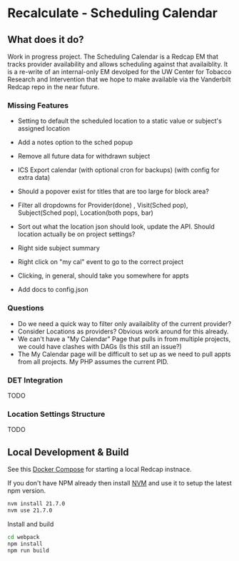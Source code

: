# Recalculate - Scheduling Calendar

## What does it do?

Work in progress project. The Scheduling Calendar is a Redcap EM that tracks provider availability and allows scheduling against that availaiblity. It is a re-write of an internal-only EM devolped for the UW Center for Tobacco Research and Intervention that we hope to make available via the Vanderbilt Redcap repo in the near future.

### Missing Features

* Setting to default the scheduled location to a static value or subject's assigned location
* Add a notes option to the sched popup
* Remove all future data for withdrawn subject
* ICS Export calendar (with optional cron for backups) (with config for extra data)
* Should a popover exist for titles that are too large for block area?

* Filter all dropdowns for Provider(done) , Visit(Sched pop), Subject(Sched pop), Location(both pops, bar)
* Sort out what the location json should look, update the API. Should location actually be on project settings?
* Right side subject summary
* Right click on "my cal" event to go to the correct project
* Clicking, in general, should take you somewhere for appts
* Add docs to config.json

### Questions

* Do we need a quick way to filter only availaiblity of the current provider?
* Consider Locations as providers? Obvious work around for this already.
* We can't have a "My Calendar" Page that pulls in from multiple projects, we could have clashes with DAGs (Is this still an issue?)
* The My Calendar page will be difficult to set up as we need to pull appts from all projects. My PHP assumes the current PID.

### DET Integration

TODO

### Location Settings Structure

TODO

## Local Development & Build

See this [Docker Compose](https://github.com/123andy/redcap-docker-compose) for starting a local Redcap instnace.

If you don't have NPM already then install [NVM](https://github.com/nvm-sh/nvm) and use it to setup the latest npm version.

```sh
nvm install 21.7.0
nvm use 21.7.0
```

Install and build

```sh
cd webpack
npm install
npm run build
```
